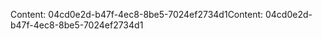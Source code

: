<span data-ttu-id="1a6bb-101">Content: 04cd0e2d-b47f-4ec8-8be5-7024ef2734d1</span><span class="sxs-lookup"><span data-stu-id="1a6bb-101">Content: 04cd0e2d-b47f-4ec8-8be5-7024ef2734d1</span></span>